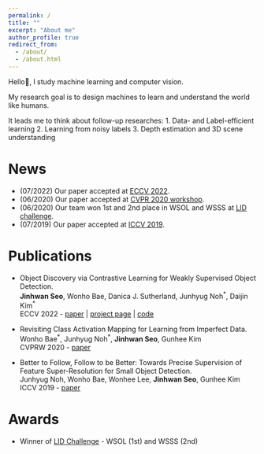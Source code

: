```yaml
---
permalink: /
title: ""
excerpt: "About me"
author_profile: true
redirect_from: 
  - /about/
  - /about.html
---
```


<!--Hello:wave:, I am a research intern at KIST, working on machine learning and computer vision.  -->
Hello:wave:, I study machine learning and computer vision.  

My research goal is to design machines to learn and understand the world like humans.  
<!--Research interest covers label-efficient approach, learning from noisy labels and 3D scene understanding.-->
It leads me to think about follow-up researches: 1. Data- and Label-efficient learning 2. Learning from noisy labels 3. Depth estimation and 3D scene understanding

<!--My research topics focus on visual recognition techniques with data- and label-efficient approach.
I am also interested in learning from noisy data and 3D object recognition for robotics.
It leads me to think about follow-up research directions: 1. Learning from noisy labels 2. Perceptual intelligence for robotics.-->

News
======
* (07/2022) Our paper accepted at [ECCV 2022](/publication/2022-Seo_2022_ECCV).
* (06/2020) Our paper accepted at [CVPR 2020 workshop](/publication/2020-Bae_2020_CVPRW).
* (06/2020) Our team won 1st and 2nd place in WSOL and WSSS at [LID challenge](https://lidchallenge.github.io/).  
* (07/2019) Our paper accepted at [ICCV 2019](/publication/2019-Noh_2019_ICCV).

Publications
======

* Object Discovery via Contrastive Learning for Weakly Supervised Object Detection.  
**Jinhwan Seo**, Wonho Bae, Danica J. Sutherland, Junhyug Noh<sup>\*</sup>, Daijin Kim<sup>\*</sup>  
ECCV 2022 - [paper](https://arxiv.org/pdf/2208.07576.pdf) | [project page](https://jinhseo.github.io/research/wsod.html) | [code](https://github.com/jinhseo/OD-WSCL)  
<!--How can we find as many instances as possible in weakly supervised learning where we don't know how many instances in an image?  
We introduced a novel approach to find ignored pseudo groundtruths via _object discovery_ module guided by contrastive learning for weakly supervised object detection.  -->
<!--
<td style="vertical-align: middle;"></td>
<table>
<tbody>
<tr> <td width=20%><img style="float: middle; margin-right: 10px" src="/images/od-wscl.png" width="200px" height="120px"> </td>
<td style="height=120px; vertical-align: top;">
  <h4>Object Discovery via Contrastive Learning for Weakly Supervised Object Detection.</h4>
  <b>Jinhwan Seo</b>, Wonho Bae, Danica J. Sutherland, Junhyug Noh*, Daijin Kim*<br>
  ECCV 2022 - <a href="https://arxiv.org/pdf/2109.11048.pdf"> paper</a> | <a href="https://jinhseo.github.io/research/wsod.html"> project page</a> | <a href="https://github.com/jinhseo/OD-WSCL"> code</a>
  <p>Can we find as many instances as possible in weakly supervised learning where we don't know how many instances in an image?  
We introduced a novel approach to find undiscovered pseudo groundtruths via <i>object discovery</i> module guided by contrastive learning for weakly supervised object detection.<p></td>
</tr>
</tbody>
</table>-->
<!--
<td style="vertical-align: middle;"></td>
<table>
<tbody>
<tr> <td width=20%><img style="float: middle; margin-right: 10px" src="/images/rcam.png" width="200px" height="120px"> </td>
<td style="height=120px; vertical-align: top;">
  <h4>Revisiting Class Activation Mapping for Learning from Imperfect Data.</h4>
  Wonho Bae*, Junhyug Noh*, <b>Jinhwan Seo</b>, Gunhee Kim  <br>
  CVPRW 2020 - <a href="https://lidchallenge.github.io/papers/Track-3-1-lid_paper_snuvl.pdf"> paper</a>
  <p>Why does the output of weakly supervised object localization only highlight the discriminative part of the object?  
We investigated the phenomenon of part domination in weakly supervised learning and introduced effective way to address it.<p></td>
</tr>
</tbody>
</table>-->

* Revisiting Class Activation Mapping for Learning from Imperfect Data.  
Wonho Bae<sup>\*</sup>, Junhyug Noh<sup>\*</sup>, **Jinhwan Seo**, Gunhee Kim  
CVPRW 2020 - [paper](https://lidchallenge.github.io/papers/Track-3-1-lid_paper_snuvl.pdf)  
<!--Why does the output of weakly supervised object localization only highlight the discriminative part of the object?  
We investigated the phenomenon of part domination in weakly supervised learning and introduced effective way to address it.  -->
<!--
<td style="vertical-align: middle;"></td>
<table>
<tbody>
<tr> <td width=20%><img style="float: middle; margin-right: 10px" src="/images/small.png" width="200px" height="120px"> </td>
<td style="height=120px; vertical-align: top;">
  <h4>Better to Follow, Follow to be Better: Towards Precise Supervision of Feature Super-Resolution for Small Object Detection.</h4>
  Junhyug Noh, Wonho Bae, Wonhee Lee, <b>Jinhwan Seo</b>, Gunhee Kim  <br>
  ICCV 2019 - <a href="https://openaccess.thecvf.com/content_ICCV_2019/papers/Noh_Better_to_Follow_Follow_to_Be_Better_Towards_Precise_Supervision_ICCV_2019_paper.pdf">paper</a>
  <p>It is difficult to recognize small objects due to the lack of feature information or distortion by pooling layer. 
We proposed feature super-resolution approach by providing a better supervision for SR model.<p></td>
</tr>
</tbody>
</table>-->

* Better to Follow, Follow to be Better: Towards Precise Supervision of Feature Super-Resolution for Small Object Detection.  
Junhyug Noh, Wonho Bae, Wonhee Lee, **Jinhwan Seo**, Gunhee Kim  
ICCV 2019 - [paper](https://openaccess.thecvf.com/content_ICCV_2019/papers/Noh_Better_to_Follow_Follow_to_Be_Better_Towards_Precise_Supervision_ICCV_2019_paper.pdf)  
<!--It is difficult to recognize small objects due to the lack of feature information or distortion by pooling layer. 
We proposed feature super-resolution approach by providing a better supervision for SR model.  -->

Awards
======
* Winner of [LID Challenge](https://lidchallenge.github.io/) - WSOL (1st) and WSSS (2nd)
